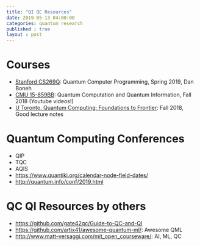 ```yaml
---
title: "QI QC Resources"
date: 2019-05-13 04:00:00
categories: quantum research
published : true
layout : post
---
```


# Courses
- [Stanford CS269Q](https://cs269q.stanford.edu): Quantum Computer Programming, Spring 2019, Dan Boneh
- [CMU 15-859BB](https://www.cs.cmu.edu/~odonnell/quantum18/): Quantum Computation and Quantum Information, Fall 2018 (Youtube videos!)
- [U Toronto, Quantum Computing: Foundations to Frontier](http://www.henryyuen.net/classes/fall2018/): Fall 2018, Good lecture notes

# Quantum Computing Conferences
- QIP
- TQC
- AQIS
- https://www.quantiki.org/calendar-node-field-dates/
- http://quantum.info/conf/2019.html 


# QC QI Resources by others
- https://github.com/gate42qc/Guide-to-QC-and-QI
- https://github.com/artix41/awesome-quantum-ml/: Awesome QML
- http://www.matt-versaggi.com/mit_open_courseware/: AI, ML, QC
